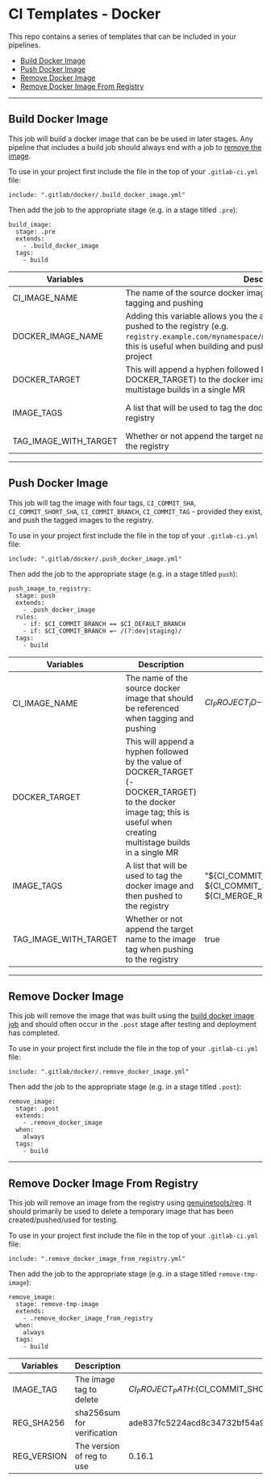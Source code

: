# CI Templates - Docker

This repo contains a series of templates that can be included in your pipelines.

- [Build Docker Image](#build-docker-image)
- [Push Docker Image](#push-docker-image)
- [Remove Docker Image](#remove-docker-image)
- [Remove Docker Image From Registry](#remove-docker-image-from-registry)

---

## Build Docker Image

This job will build a docker image that can be be used in later stages. Any pipeline that includes a build job should always end with a job to [remove the image](#remove-docker-image).

To use in your project first include the file in the top of your `.gitlab-ci.yml` file:

```
include: ".gitlab/docker/.build_docker_image.yml"
```

Then add the job to the appropriate stage (e.g. in a stage titled `.pre`):

```
build_image:
  stage: .pre
  extends:
    - .build_docker_image
  tags:
    - build
```

| Variables             | Description                                                                                                                                                                                                                                            | Default                                                                                                | Example                      |
| --------------------- | ------------------------------------------------------------------------------------------------------------------------------------------------------------------------------------------------------------------------------------------------------ | ------------------------------------------------------------------------------------------------------ | ---------------------------- |
| CI_IMAGE_NAME         | The name of the source docker image that should be referenced when tagging and pushing                                                                                                                                                                 | ${CI_PROJECT_ID}-${CI_PIPELINE_ID}                                                                     |                              |
| DOCKER_IMAGE_NAME     | Adding this variable allows you the ability to name the image being pushed to the registry (e.g. `registry.example.com/mynamespace/myproject/DOCKER_IMAGE_NAME:latest`); this is useful when building and pushing different images to the same project |                                                                                                        | DOCKER_IMAGE_NAME: "nginx"   |
| DOCKER_TARGET         | This will append a hyphen followed by the value of DOCKER_TARGET (-DOCKER_TARGET) to the docker image tag; this is useful when creating multistage builds in a single MR                                                                               |                                                                                                        | DOCKER_TARGET: "development" |
| IMAGE_TAGS            | A list that will be used to tag the docker image and then pushed to the registry                                                                                                                                                                       | "${CI_COMMIT_REF_SLUG} ${CI_COMMIT_SHA} ${CI_COMMIT_SHORT_SHA} ${CI_MERGE_REQUEST_SOURCE_BRANCH_NAME}" |                              |
| TAG_IMAGE_WITH_TARGET | Whether or not append the target name to the image tag when pushing to the registry                                                                                                                                                                    | true                                                                                                   |                              |


---

## Push Docker Image

This job will tag the image with four tags, `CI_COMMIT_SHA`, `CI_COMMIT_SHORT_SHA`, `CI_COMMIT_BRANCH`, `CI_COMMIT_TAG` - provided they exist, and push the tagged images to the registry.

To use in your project first include the file in the top of your `.gitlab-ci.yml` file:

```
include: ".gitlab/docker/.push_docker_image.yml"
```

Then add the job to the appropriate stage (e.g. in a stage titled `push`):

```
push_image_to_registry:
  stage: push
  extends:
    - .push_docker_image
  rules:
    - if: $CI_COMMIT_BRANCH == $CI_DEFAULT_BRANCH
    - if: $CI_COMMIT_BRANCH =~ /(?:dev|staging)/
  tags:
    - build
```

| Variables             | Description                                                                                                                                                              | Default                                                                                                | Example                      |
| --------------------- | ------------------------------------------------------------------------------------------------------------------------------------------------------------------------ | ------------------------------------------------------------------------------------------------------ | ---------------------------- |
| CI_IMAGE_NAME         | The name of the source docker image that should be referenced when tagging and pushing                                                                                   | ${CI_PROJECT_ID}-${CI_PIPELINE_ID}                                                                     |                              |
| DOCKER_TARGET         | This will append a hyphen followed by the value of DOCKER_TARGET (-DOCKER_TARGET) to the docker image tag; this is useful when creating multistage builds in a single MR |                                                                                                        | DOCKER_TARGET: "development" |
| IMAGE_TAGS            | A list that will be used to tag the docker image and then pushed to the registry                                                                                         | "${CI_COMMIT_REF_SLUG} ${CI_COMMIT_SHA} ${CI_COMMIT_SHORT_SHA} ${CI_MERGE_REQUEST_SOURCE_BRANCH_NAME}" |                              |
| TAG_IMAGE_WITH_TARGET | Whether or not append the target name to the image tag when pushing to the registry                                                                                      | true                                                                                                   |                              |

---

## Remove Docker Image

This job will remove the image that was built using the [build docker image job](#build-docker-image) and should often occur in the `.post` stage after testing and deployment has completed.

To use in your project first include the file in the top of your `.gitlab-ci.yml` file:

```
include: ".gitlab/docker/.remove_docker_image.yml"
```

Then add the job to the appropriate stage (e.g. in a stage titled `.post`):

```
remove_image:
  stage: .post
  extends:
    - .remove_docker_image
  when:
    always
  tags:
    - build
```

---

## Remove Docker Image From Registry

This job will remove an image from the registry using [genuinetools/reg](https://github.com/genuinetools/reg). It should primarily be used to delete a temporary image that has been created/pushed/used for testing.

To use in your project first include the file in the top of your `.gitlab-ci.yml` file:

```
include: ".remove_docker_image_from_registry.yml"
```

Then add the job to the appropriate stage (e.g. in a stage titled `remove-tmp-image`):

```
remove_image:
  stage: remove-tmp-image
  extends:
    - .remove_docker_image_from_registry
  when:
    always
  tags:
    - build
```

| Variables   | Description                | Default                                                          |
| ----------- | -------------------------- | ---------------------------------------------------------------- |
| IMAGE_TAG   | The image tag to delete    | ${CI_PROJECT_PATH}:${CI_COMMIT_SHORT_SHA}-${CI_PIPELINE_ID}      |
| REG_SHA256  | sha256sum for verification | ade837fc5224acd8c34732bf54a94f579b47851cc6a7fd5899a98386b782e228 |
| REG_VERSION | The version of reg to use  | 0.16.1                                                           |
